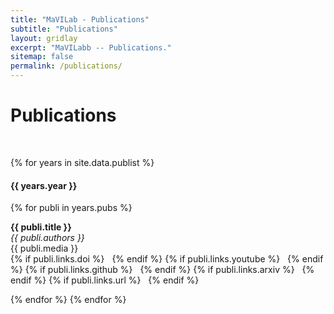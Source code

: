 ```yaml
---
title: "MaVILab - Publications"
subtitle: "Publications"
layout: gridlay
excerpt: "MaVILabb -- Publications."
sitemap: false
permalink: /publications/
---
```



# Publications

<!-- ## Group highlights -->

<p> &nbsp; </p>

{% for years in site.data.publist %}
<h4>{{ years.year }}</h4>

{% for publi in years.pubs %}
<p>
<strong>{{ publi.title }}</strong> <br />
<em>{{ publi.authors }} </em><br />
{{ publi.media }}<br />
{% if publi.links.doi %}
<a href="{{ publi.links.doi }}" title="Link to DOI of the publication"><i class="ai ai-fw ai-doi" aria-hidden="true"></i></a> &nbsp;
{% endif %}
{% if publi.links.youtube %}
<a href="{{ publi.links.youtube }}" title="Link to YouTube work video"> <i class="fa fa-youtube fa-1x" aria-hidden="true"></i></a> &nbsp;
{% endif %}
{% if publi.links.github  %}
<a href="{{ publi.links.github }}" title="Link to GitHub work project"><i class="fa fa-github fa-1x" aria-hidden="true"></i></a> &nbsp;
{% endif %}
{% if publi.links.arxiv %}
<a href="{{ publi.links.arxiv }}" title="Link to ArXiv publication"><i class="ai ai-fw ai-arxiv" aria-hidden="true"></i></a> &nbsp;
{% endif %}
{% if publi.links.url %}
<a href="{{ publi.links.url }}" title="Link to official work website"><i class="fa fa-fw fa-link" aria-hidden="true"></i></a> &nbsp;
{% endif %}
</p>

{% endfor %}
{% endfor %}